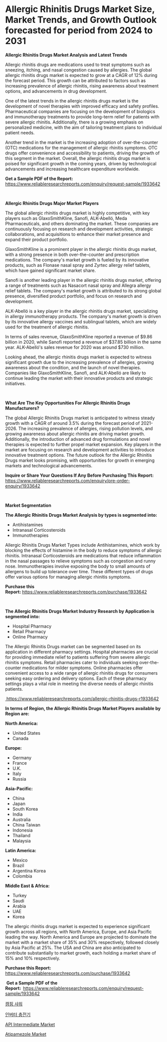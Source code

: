<p><h1>Allergic Rhinitis Drugs Market Size, Market Trends, and Growth Outlook forecasted for period from 2024 to 2031</h1></p><p><strong>Allergic Rhinitis Drugs Market Analysis and Latest Trends</strong></p>
<p><p>Allergic rhinitis drugs are medications used to treat symptoms such as sneezing, itching, and nasal congestion caused by allergies. The global allergic rhinitis drugs market is expected to grow at a CAGR of 12% during the forecast period. This growth can be attributed to factors such as increasing prevalence of allergic rhinitis, rising awareness about treatment options, and advancements in drug development.</p><p>One of the latest trends in the allergic rhinitis drugs market is the development of novel therapies with improved efficacy and safety profiles. Pharmaceutical companies are focusing on the development of biologics and immunotherapy treatments to provide long-term relief for patients with severe allergic rhinitis. Additionally, there is a growing emphasis on personalized medicine, with the aim of tailoring treatment plans to individual patient needs.</p><p>Another trend in the market is the increasing adoption of over-the-counter (OTC) medications for the management of allergic rhinitis symptoms. OTC drugs offer convenience and accessibility to patients, driving the growth of this segment in the market. Overall, the allergic rhinitis drugs market is poised for significant growth in the coming years, driven by technological advancements and increasing healthcare expenditure worldwide.</p></p>
<p><strong>Get a Sample PDF of the Report:&nbsp;</strong> <a href="https://www.reliableresearchreports.com/enquiry/request-sample/1933642">https://www.reliableresearchreports.com/enquiry/request-sample/1933642</a></p>
<p>&nbsp;</p>
<p><strong>Allergic Rhinitis Drugs Major Market Players</strong></p>
<p><p>The global allergic rhinitis drugs market is highly competitive, with key players such as GlaxoSmithKline, Sanofi, ALK-Abelló, Meda Pharmaceuticals, and others dominating the market. These companies are continuously focusing on research and development activities, strategic collaborations, and acquisitions to enhance their market presence and expand their product portfolio.</p><p>GlaxoSmithKline is a prominent player in the allergic rhinitis drugs market, with a strong presence in both over-the-counter and prescription medications. The company's market growth is fueled by its innovative products, such as Flonase nasal spray and Zyrtec allergy relief tablets, which have gained significant market share.</p><p>Sanofi is another leading player in the allergic rhinitis drugs market, offering a range of treatments such as Nasacort nasal spray and Allegra allergy relief tablets. The company's market growth is attributed to its strong global presence, diversified product portfolio, and focus on research and development.</p><p>ALK-Abelló is a key player in the allergic rhinitis drugs market, specializing in allergy immunotherapy products. The company's market growth is driven by its innovative allergy vaccines and sublingual tablets, which are widely used for the treatment of allergic rhinitis.</p><p>In terms of sales revenue, GlaxoSmithKline reported a revenue of $9.86 billion in 2020, while Sanofi reported a revenue of $37.85 billion in the same year. ALK-Abelló's sales revenue for 2020 was around $730 million.</p><p>Looking ahead, the allergic rhinitis drugs market is expected to witness significant growth due to the increasing prevalence of allergies, growing awareness about the condition, and the launch of novel therapies. Companies like GlaxoSmithKline, Sanofi, and ALK-Abelló are likely to continue leading the market with their innovative products and strategic initiatives.</p></p>
<p>&nbsp;</p>
<p><strong>What Are The Key Opportunities For Allergic Rhinitis Drugs Manufacturers?</strong></p>
<p><p>The global Allergic Rhinitis Drugs market is anticipated to witness steady growth with a CAGR of around 3.5% during the forecast period of 2021-2026. The increasing prevalence of allergies, rising pollution levels, and growing awareness about allergic rhinitis are driving market growth. Additionally, the introduction of advanced drug formulations and novel therapies is expected to further propel market expansion. Key players in the market are focusing on research and development activities to introduce innovative treatment options. The future outlook for the Allergic Rhinitis Drugs market looks promising, with opportunities for growth in emerging markets and technological advancements.</p></p>
<p><strong>Inquire or Share Your Questions If Any Before Purchasing This Report:</strong> <a href="https://www.reliableresearchreports.com/enquiry/pre-order-enquiry/1933642">https://www.reliableresearchreports.com/enquiry/pre-order-enquiry/1933642</a></p>
<p>&nbsp;</p>
<p><strong>Market Segmentation</strong></p>
<p><strong>The Allergic Rhinitis Drugs Market Analysis by types is segmented into:</strong></p>
<p><ul><li>Antihistamines</li><li>Intranasal Corticosteroids</li><li>Immunotherapies</li></ul></p>
<p><p>Allergic Rhinitis Drugs Market Types include Antihistamines, which work by blocking the effects of histamine in the body to reduce symptoms of allergic rhinitis. Intranasal Corticosteroids are medications that reduce inflammation in the nasal passages to relieve symptoms such as congestion and runny nose. Immunotherapies involve exposing the body to small amounts of allergens to build up tolerance over time. These different types of drugs offer various options for managing allergic rhinitis symptoms.</p></p>
<p><strong>Purchase this Report:&nbsp;</strong><a href="https://www.reliableresearchreports.com/purchase/1933642">https://www.reliableresearchreports.com/purchase/1933642</a></p>
<p>&nbsp;</p>
<p><strong>The Allergic Rhinitis Drugs Market Industry Research by Application is segmented into:</strong></p>
<p><ul><li>Hospital Pharmacy</li><li>Retail Pharmacy</li><li>Online Pharmacy</li></ul></p>
<p><p>The Allergic Rhinitis Drugs market can be segmented based on its application in different pharmacy settings. Hospital pharmacies are crucial for providing immediate relief to patients suffering from severe allergic rhinitis symptoms. Retail pharmacies cater to individuals seeking over-the-counter medications for milder symptoms. Online pharmacies offer convenient access to a wide range of allergic rhinitis drugs for consumers seeking easy ordering and delivery options. Each of these pharmacy settings plays a vital role in meeting the diverse needs of allergic rhinitis patients.</p></p>
<p><a href="https://www.reliableresearchreports.com/allergic-rhinitis-drugs-r1933642">&nbsp;https://www.reliableresearchreports.com/allergic-rhinitis-drugs-r1933642</a></p>
<p><strong>In terms of Region, the Allergic Rhinitis Drugs Market Players available by Region are:</strong></p>
<p>
    <p> <strong> North America: </strong>
        <ul>
            <li>United States</li>
            <li>Canada</li>
        </ul>
        </p> 
    <p> <strong> Europe: </strong>
        <ul>
            <li>Germany</li>
            <li>France</li>
            <li>U.K.</li>
            <li>Italy</li>
            <li>Russia</li>
        </ul>
        </p> 
    <p> <strong> Asia-Pacific: </strong>
        <ul>
            <li>China</li>
            <li>Japan</li>
            <li>South Korea</li>
            <li>India</li>
            <li>Australia</li>
            <li>China Taiwan</li>
            <li>Indonesia</li>
            <li>Thailand</li>
            <li>Malaysia</li>
        </ul>
        </p> 
    <p> <strong> Latin America: </strong>
        <ul>
            <li>Mexico</li>
            <li>Brazil</li>
            <li>Argentina Korea</li>
            <li>Colombia</li>
        </ul>
        </p> 
    <p> <strong> Middle East & Africa: </strong>
        <ul>
            <li>Turkey</li>
            <li>Saudi</li>
            <li>Arabia</li>
            <li>UAE</li>
            <li>Korea</li>
        </ul>
    </p>
    </p>
<p><p>The allergic rhinitis drugs market is expected to experience significant growth across all regions, with North America, Europe, and Asia Pacific leading the way. North America and Europe are projected to dominate the market with a market share of 35% and 30% respectively, followed closely by Asia Pacific at 25%. The USA and China are also anticipated to contribute substantially to market growth, each holding a market share of 15% and 10% respectively.</p></p>
<p><strong>Purchase this Report: </strong><a href="https://www.reliableresearchreports.com/purchase/1933642">https://www.reliableresearchreports.com/purchase/1933642</a></p>
<p>&nbsp;<strong>Get a Sample PDF of the Report:&nbsp;&nbsp;</strong><a href="https://www.reliableresearchreports.com/enquiry/request-sample/1933642">https://www.reliableresearchreports.com/enquiry/request-sample/1933642</a></p>
<p><strong></strong></p>
<p><p><a href="https://github.com/novabrown3/Market-Research-Report-List-1/blob/main/595178956757.md">캠핑 샤워</a></p><p><a href="https://github.com/durgin521/Market-Research-Report-List-1/blob/main/969643156758.md">인버터 충전기</a></p><p><a href="https://github.com/timeliteaut/Market-Research-Report-List-2/blob/main/api-intermediate-market.md">API Intermediate Market</a></p><p><a href="https://github.com/seekum/Market-Research-Report-List-2/blob/main/atipamezole-market.md">Atipamezole Market</a></p></p>